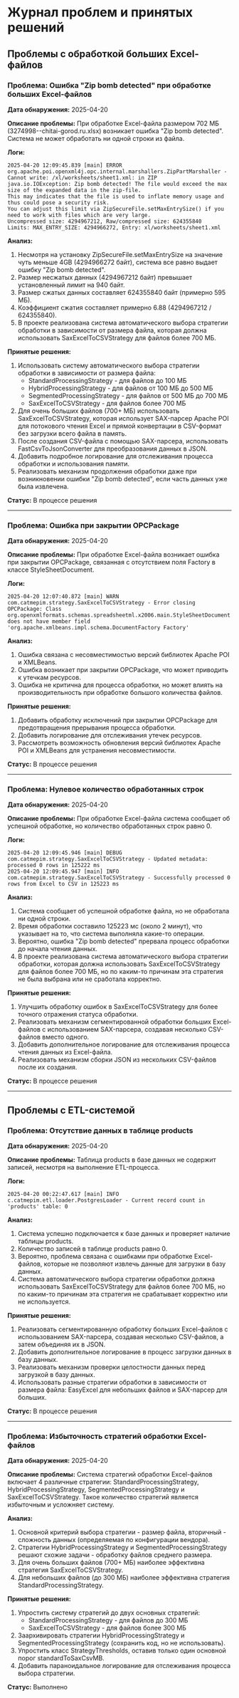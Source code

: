 # Журнал проблем и принятых решений

## Проблемы с обработкой больших Excel-файлов

### Проблема: Ошибка "Zip bomb detected" при обработке больших Excel-файлов

**Дата обнаружения:** 2025-04-20

**Описание проблемы:**
При обработке Excel-файла размером 702 МБ (3274998--chitai-gorod.ru.xlsx) возникает ошибка "Zip bomb detected". Система не может обработать ни одной строки из файла.

**Логи:**
```
2025-04-20 12:09:45.839 [main] ERROR org.apache.poi.openxml4j.opc.internal.marshallers.ZipPartMarshaller - Cannot write: /xl/worksheets/sheet1.xml: in ZIP
java.io.IOException: Zip bomb detected! The file would exceed the max size of the expanded data in the zip-file.
This may indicates that the file is used to inflate memory usage and thus could pose a security risk.
You can adjust this limit via ZipSecureFile.setMaxEntrySize() if you need to work with files which are very large.
Uncompressed size: 4294967212, Raw/compressed size: 624355840
Limits: MAX_ENTRY_SIZE: 4294966272, Entry: xl/worksheets/sheet1.xml
```

**Анализ:**
1. Несмотря на установку ZipSecureFile.setMaxEntrySize на значение чуть меньше 4GB (4294966272 байт), система все равно выдает ошибку "Zip bomb detected".
2. Размер несжатых данных (4294967212 байт) превышает установленный лимит на 940 байт.
3. Размер сжатых данных составляет 624355840 байт (примерно 595 МБ).
4. Коэффициент сжатия составляет примерно 6.88 (4294967212 / 624355840).
5. В проекте реализована система автоматического выбора стратегии обработки в зависимости от размера файла, которая должна использовать SaxExcelToCSVStrategy для файлов более 700 МБ.

**Принятые решения:**
1. Использовать систему автоматического выбора стратегии обработки в зависимости от размера файла:
   - StandardProcessingStrategy - для файлов до 100 МБ
   - HybridProcessingStrategy - для файлов от 100 МБ до 500 МБ
   - SegmentedProcessingStrategy - для файлов от 500 МБ до 700 МБ
   - SaxExcelToCSVStrategy - для файлов более 700 МБ
2. Для очень больших файлов (700+ МБ) использовать SaxExcelToCSVStrategy, которая использует SAX-парсер Apache POI для потокового чтения Excel и прямой конвертации в CSV-формат без загрузки всего файла в память.
3. После создания CSV-файла с помощью SAX-парсера, использовать FastCsvToJsonConverter для преобразования данных в JSON.
4. Добавить подробное логирование для отслеживания процесса обработки и использования памяти.
5. Реализовать механизм продолжения обработки даже при возникновении ошибки "Zip bomb detected", если часть данных уже была извлечена.

**Статус:** В процессе решения

---

### Проблема: Ошибка при закрытии OPCPackage

**Дата обнаружения:** 2025-04-20

**Описание проблемы:**
При обработке Excel-файла возникает ошибка при закрытии OPCPackage, связанная с отсутствием поля Factory в классе StyleSheetDocument.

**Логи:**
```
2025-04-20 12:07:40.872 [main] WARN  com.catmepim.strategy.SaxExcelToCSVStrategy - Error closing OPCPackage: Class org.openxmlformats.schemas.spreadsheetml.x2006.main.StyleSheetDocument does not have member field 'org.apache.xmlbeans.impl.schema.DocumentFactory Factory'
```

**Анализ:**
1. Ошибка связана с несовместимостью версий библиотек Apache POI и XMLBeans.
2. Ошибка возникает при закрытии OPCPackage, что может приводить к утечкам ресурсов.
3. Ошибка не критична для процесса обработки, но может влиять на производительность при обработке большого количества файлов.

**Принятые решения:**
1. Добавить обработку исключений при закрытии OPCPackage для предотвращения прерывания процесса обработки.
2. Добавить логирование для отслеживания утечек ресурсов.
3. Рассмотреть возможность обновления версий библиотек Apache POI и XMLBeans для устранения несовместимости.

**Статус:** В процессе решения

---

### Проблема: Нулевое количество обработанных строк

**Дата обнаружения:** 2025-04-20

**Описание проблемы:**
При обработке Excel-файла система сообщает об успешной обработке, но количество обработанных строк равно 0.

**Логи:**
```
2025-04-20 12:09:45.946 [main] DEBUG com.catmepim.strategy.SaxExcelToCSVStrategy - Updated metadata: processed 0 rows in 125222 ms
2025-04-20 12:09:45.947 [main] INFO  com.catmepim.strategy.SaxExcelToCSVStrategy - Successfully processed 0 rows from Excel to CSV in 125223 ms
```

**Анализ:**
1. Система сообщает об успешной обработке файла, но не обработала ни одной строки.
2. Время обработки составило 125223 мс (около 2 минут), что указывает на то, что система выполняла какие-то операции.
3. Вероятно, ошибка "Zip bomb detected" прервала процесс обработки до начала чтения данных.
4. В проекте реализована система автоматического выбора стратегии обработки, которая должна использовать SaxExcelToCSVStrategy для файлов более 700 МБ, но по каким-то причинам эта стратегия не была выбрана или не сработала корректно.

**Принятые решения:**
1. Улучшить обработку ошибок в SaxExcelToCSVStrategy для более точного отражения статуса обработки.
2. Реализовать механизм сегментированной обработки больших Excel-файлов с использованием SAX-парсера, создавая несколько CSV-файлов вместо одного.
3. Добавить дополнительное логирование для отслеживания процесса чтения данных из Excel-файла.
4. Реализовать механизм сборки JSON из нескольких CSV-файлов после их создания.

**Статус:** В процессе решения

---

## Проблемы с ETL-системой

### Проблема: Отсутствие данных в таблице products

**Дата обнаружения:** 2025-04-20

**Описание проблемы:**
Таблица products в базе данных не содержит записей, несмотря на выполнение ETL-процесса.

**Логи:**
```
2025-04-20 00:22:47.617 [main] INFO  c.catmepim.etl.loader.PostgresLoader - Current record count in 'products' table: 0
```

**Анализ:**
1. Система успешно подключается к базе данных и проверяет наличие таблицы products.
2. Количество записей в таблице products равно 0.
3. Вероятно, проблема связана с ошибками при обработке Excel-файлов, которые не позволяют извлечь данные для загрузки в базу данных.
4. Система автоматического выбора стратегии обработки должна использовать SaxExcelToCSVStrategy для файлов более 700 МБ, но по каким-то причинам эта стратегия не срабатывает корректно или не используется.

**Принятые решения:**
1. Реализовать сегментированную обработку больших Excel-файлов с использованием SAX-парсера, создавая несколько CSV-файлов, а затем объединяя их в JSON.
2. Добавить дополнительное логирование в процесс загрузки данных в базу данных.
3. Реализовать механизм проверки целостности данных перед загрузкой в базу данных.
4. Использовать разные стратегии обработки в зависимости от размера файла: EasyExcel для небольших файлов и SAX-парсер для больших.

**Статус:** В процессе решения

---

### Проблема: Избыточность стратегий обработки Excel-файлов

**Дата обнаружения:** 2025-04-20

**Описание проблемы:**
Система стратегий обработки Excel-файлов включает 4 различные стратегии: StandardProcessingStrategy, HybridProcessingStrategy, SegmentedProcessingStrategy и SaxExcelToCSVStrategy. Такое количество стратегий является избыточным и усложняет систему.

**Анализ:**
1. Основной критерий выбора стратегии - размер файла, вторичный - сложность данных (определяемая по конфигурации вендора).
2. Стратегии HybridProcessingStrategy и SegmentedProcessingStrategy решают схожие задачи - обработку файлов среднего размера.
3. Для очень больших файлов (700+ МБ) наиболее эффективна стратегия SaxExcelToCSVStrategy.
4. Для небольших файлов (до 300 МБ) наиболее эффективна стратегия StandardProcessingStrategy.

**Принятые решения:**
1. Упростить систему стратегий до двух основных стратегий:
   - StandardProcessingStrategy - для файлов до 300 МБ
   - SaxExcelToCSVStrategy - для файлов более 300 МБ
2. Заархивировать стратегии HybridProcessingStrategy и SegmentedProcessingStrategy (сохранить код, но не использовать).
3. Упростить класс StrategyThresholds, оставив только один основной порог standardToSaxCsvMB.
4. Добавить параноидальное логирование для отслеживания процесса выбора стратегии.

**Статус:** Выполнено